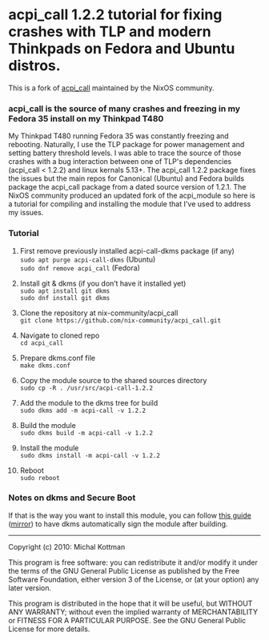 # acpi\_call 1.2.2 tutorial for fixing crashes with TLP and modern Thinkpads on Fedora and Ubuntu distros.
This is a fork of [acpi_call](https://github.com/mkottman/acpi_call) maintained by the NixOS community.

### acpi_call is the source of many crashes and freezing in my Fedora 35 install on my Thinkpad T480

My Thinkpad T480 running Fedora 35 was constantly freezing and rebooting. Naturally, I use the TLP package for power management and setting battery threshold levels. I was able to trace the source of those crashes with a bug interaction between one of TLP's dependencies (acpi_call < 1.2.2) and linux kernals 5.13+. The acpi_call 1.2.2 package fixes the issues but the main repos for Canonical (Ubuntu) and Fedora builds package the acpi_call package from a dated source version of 1.2.1. The NixOS community produced an updated fork of the acpi_module so here is a tutorial for compiling and installing the module that I've used to address my issues.

### Tutorial  
1. First remove previously installed acpi-call-dkms package (if any)  
``sudo apt purge acpi-call-dkms`` (Ubuntu)  
``sudo dnf remove acpi_call`` (Fedora)  

2. Install git & dkms (if you don’t have it installed yet)  
``sudo apt install git dkms``  
``sudo dnf install git dkms``  

3. Clone the repository at nix-community/acpi_call  
``git clone https://github.com/nix-community/acpi_call.git``  

4. Navigate to cloned repo  
``cd acpi_call``  

5. Prepare dkms.conf file  
``make dkms.conf``  

6. Copy the module source to the shared sources directory  
``sudo cp -R . /usr/src/acpi-call-1.2.2``  

7. Add the module to the dkms tree for build  
``sudo dkms add -m acpi-call -v 1.2.2``  

8. Build the module  
``sudo dkms build -m acpi-call -v 1.2.2``  

9. Install the module  
``sudo dkms install -m acpi-call -v 1.2.2``  

10. Reboot  
``sudo reboot``  

### Notes on dkms and Secure Boot

If that is the way you want to install this module, you can follow 
[this guide](https://web.archive.org/web/20210215173902/https://gist.github.com/dop3j0e/2a9e2dddca982c4f679552fc1ebb18df) ([mirror](https://gist.github.com/s-h-a-d-o-w/53c2215e955c3326c6ec8f812a0d2f27))
to have dkms automatically sign the module after building.


***

Copyright (c) 2010: Michal Kottman

This program is free software: you can redistribute it and/or modify
it under the terms of the GNU General Public License as published by
the Free Software Foundation, either version 3 of the License, or
(at your option) any later version.

This program is distributed in the hope that it will be useful,
but WITHOUT ANY WARRANTY; without even the implied warranty of
MERCHANTABILITY or FITNESS FOR A PARTICULAR PURPOSE.  See the
GNU General Public License for more details.
